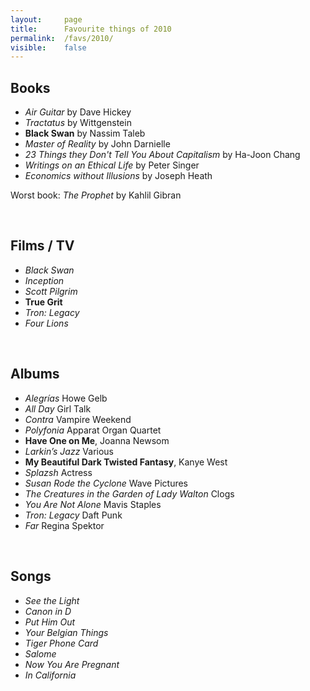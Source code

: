 ```yaml
---
layout:     page
title:      Favourite things of 2010
permalink:  /favs/2010/
visible:    false
---
```


## Books

* _Air Guitar_ by Dave Hickey
* _Tractatus_ by Wittgenstein
* **Black Swan** by Nassim Taleb
* _Master of Reality_ by John Darnielle
* _23 Things they Don't Tell You About Capitalism_ by Ha-Joon Chang
* _Writings on an Ethical Life_ by Peter Singer
* _Economics without Illusions_ by Joseph Heath

Worst book: _The Prophet_ by Kahlil Gibran

<br>

## Films / TV

* _Black Swan_
* _Inception_
* _Scott Pilgrim_
* **True Grit**
* _Tron: Legacy_
* _Four Lions_


<br>

## Albums

* _Alegrías_ 	Howe Gelb
* _All Day_	Girl Talk
* _Contra_	Vampire Weekend
* _Polyfonia_	Apparat Organ Quartet
* **Have One on Me**,	Joanna Newsom
* _Larkin’s Jazz_	Various
* **My Beautiful Dark Twisted Fantasy**,	Kanye West
* _Splazsh_	Actress
* _Susan Rode the Cyclone_	Wave Pictures
* _The Creatures in the Garden of Lady Walton_	Clogs
* _You Are Not Alone_ 	Mavis Staples
* _Tron: Legacy_	Daft Punk
* _Far_	Regina Spektor

<br>

## Songs

* _See the Light_
* _Canon in D_
* _Put Him Out_
* _Your Belgian Things_
* _Tiger Phone Card_
* _Salome_
* _Now You Are Pregnant_
* _In California_